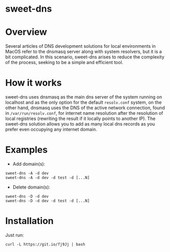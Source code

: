 # sweet-dns

# Overview

Several articles of DNS development solutions for local environments in MacOS refer to the dnsmasq server along with system resolvers, but it is a bit complicated. In this scenario, sweet-dns arises to reduce the complexity of the process, seeking to be a simple and efficient tool.

# How it works

sweet-dns uses dnsmasq as the main dns server of the system running on localhost and as the only option for the default `resolv.conf` system, on the other hand, dnsmasq uses the DNS of the active network connection, found in `/var/run/resolv.conf`, for internet name resolution after the resolution of local registries (rewriting the result if it locally points to another IP). The sweet-dns solution allows you to add as many local dns records as you prefer even occupying any internet domain.

# Examples

- Add domain(s):
```console
sweet-dns -A -d dev
sweet-dns -A -d dev -d test -d [...N]
```

- Delete domain(s):
```console
sweet-dns -D -d dev
sweet-dns -D -d dev -d test -d [...N]
```

# Installation

Just run:

```console
curl -L https://git.io/fj9Jj | bash
```


